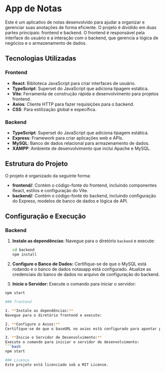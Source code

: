 # App de Notas

Este é um aplicativo de notas desenvolvido para ajudar a organizar e gerenciar suas anotações de forma eficiente. O projeto é dividido em duas partes principais: frontend e backend. O frontend é responsável pela interface do usuário e a interação com o backend, que gerencia a lógica de negócios e o armazenamento de dados.

## Tecnologias Utilizadas

### Frontend
- **React**: Biblioteca JavaScript para criar interfaces de usuário.
- **TypeScript**: Superset do JavaScript que adiciona tipagem estática.
- **Vite**: Ferramenta de construção rápida e desenvolvimento para projetos frontend.
- **Axios**: Cliente HTTP para fazer requisições para o backend.
- **CSS**: Para estilização global e específica.

### Backend
- **TypeScript**: Superset do JavaScript que adiciona tipagem estática.
- **Express**: Framework para criar aplicações web e APIs.
- **MySQL**: Banco de dados relacional para armazenamento de dados.
- **XAMPP**: Ambiente de desenvolvimento que inclui Apache e MySQL.

## Estrutura do Projeto

O projeto é organizado da seguinte forma:

- **frontend/**: Contém o código-fonte do frontend, incluindo componentes React, estilos e configuração do Vite.
- **backend/**: Contém o código-fonte do backend, incluindo configuração do Express, modelos de banco de dados e lógica de API.

## Configuração e Execução

### Backend

1. **Instale as dependências**:
   Navegue para o diretório `backend` e execute:
   ```bash
   cd backend
   npm install
   
2. **Configure o Banco de Dados:**
Certifique-se de que o MySQL está rodando e o banco de dados notasapp está configurado. Atualize as credenciais do banco de dados no arquivo de configuração do backend.

3. **Inicie o Servidor:**
Execute o comando para iniciar o servidor:
```bash
npm start

### frontend

1. **Instale as dependências:**
Navegue para o diretório frontend e execute:

2. **Configure o Axios:**
Certifique-se de que o baseURL no axios está configurado para apontar para o servidor do backend (http://localhost:3000/api).

3. **Inicie o Servidor de Desenvolvimento:**
Execute o comando para iniciar o servidor de desenvolvimento:
```bash
npm start

### Licença
Este projeto está licenciado sob a MIT License.
